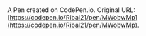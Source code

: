 # 

A Pen created on CodePen.io. Original URL: [https://codepen.io/Ribal21/pen/MWobwMp](https://codepen.io/Ribal21/pen/MWobwMp).


